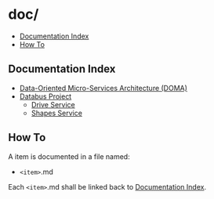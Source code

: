 # doc/

- [Documentation Index](#documentation-index)
- [How To](#how-to)

## Documentation Index

- [Data-Oriented Micro-Services Architecture (DOMA)](doma/README.md)
- [Databus Project](../README.md)
   - [Drive Service](doc/Drive.md)
   - [Shapes Service](doc/Shapes.md)


## How To

A item *<item>* is documented in a file named:

 - `<item>`.md 

Each `<item>`.md shall be linked back to [Documentation Index](#documentation-index).
